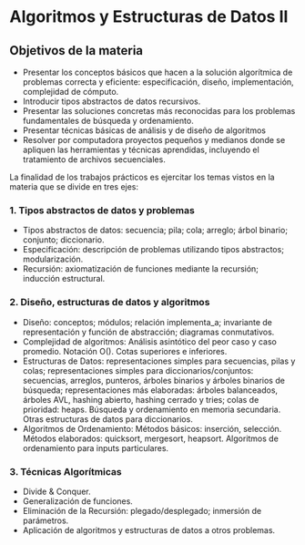 # Algoritmos y Estructuras de Datos II
## Objetivos de la materia
- Presentar los conceptos básicos que hacen a la solución algorítmica de problemas correcta y eficiente: especificación, diseño, implementación, complejidad de cómputo.
- Introducir tipos abstractos de datos recursivos.
- Presentar las soluciones concretas más reconocidas para los problemas fundamentales de búsqueda y ordenamiento.
- Presentar técnicas básicas de análisis y de diseño de algoritmos
- Resolver por computadora proyectos pequeños y medianos donde se apliquen las herramientas y técnicas aprendidas, incluyendo el tratamiento de archivos secuenciales.

La finalidad de los trabajos prácticos es ejercitar los temas vistos en la materia que se divide en tres ejes:

### 1. Tipos abstractos de datos y problemas
- Tipos abstractos de datos: secuencia; pila; cola; arreglo; árbol binario; conjunto; diccionario.
- Especificación: descripción de problemas utilizando tipos abstractos; modularización.
- Recursión: axiomatización de funciones mediante la recursión; inducción estructural.

### 2. Diseño, estructuras de datos y algoritmos
- Diseño: conceptos; módulos; relación implementa_a; invariante de representación y función de abstracción; diagramas conmutativos.
- Complejidad de algoritmos: Análisis asintótico del peor caso y caso promedio. Notación O(). Cotas superiores e inferiores.
- Estructuras de Datos: representaciones simples para secuencias, pilas y colas; representaciones simples para diccionarios/conjuntos: secuencias, arreglos, punteros, árboles binarios y árboles binarios de búsqueda; representaciones más elaboradas: árboles balanceados, árboles AVL, hashing abierto, hashing cerrado y tries; colas de prioridad: heaps. Búsqueda y ordenamiento en memoria secundaria. Otras estructuras de datos para diccionarios.
- Algoritmos de Ordenamiento: Métodos básicos: inserción, selección. Métodos elaborados: quicksort, mergesort, heapsort. Algoritmos de ordenamiento para inputs particulares.
 
### 3. Técnicas Algorítmicas
- Divide & Conquer.
- Generalización de funciones.
- Eliminación de la Recursión: plegado/desplegado; inmersión de parámetros.
- Aplicación de algoritmos y estructuras de datos a otros problemas.